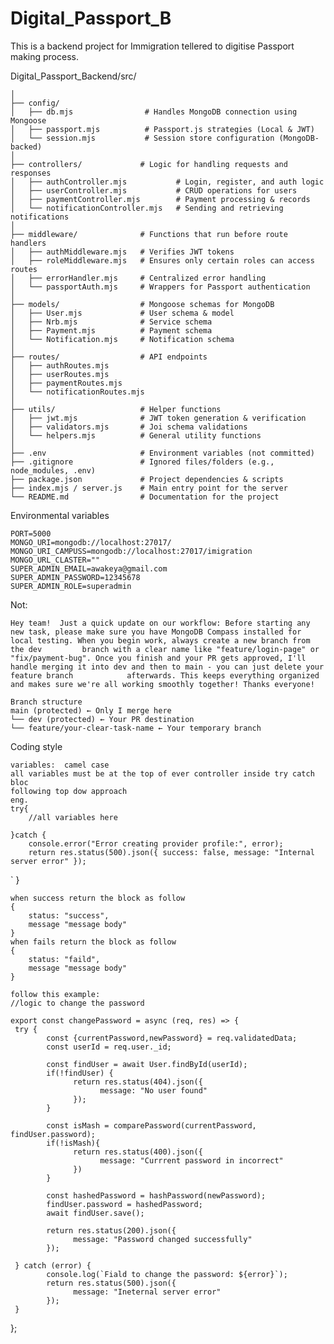 # Digital_Passport_B
This is a backend project for Immigration tellered to digitise Passport making process.

Digital_Passport_Backend/src/

    │
    ├── config/
    │   ├── db.mjs                # Handles MongoDB connection using Mongoose
    │   ├── passport.mjs          # Passport.js strategies (Local & JWT)
    │   └── session.mjs           # Session store configuration (MongoDB-backed)
    │
    ├── controllers/             # Logic for handling requests and responses
    │   ├── authController.mjs           # Login, register, and auth logic
    │   ├── userController.mjs           # CRUD operations for users
    │   ├── paymentController.mjs        # Payment processing & records
    │   └── notificationController.mjs   # Sending and retrieving notifications
    │
    ├── middleware/              # Functions that run before route handlers
    │   ├── authMiddleware.mjs   # Verifies JWT tokens
    │   ├── roleMiddleware.mjs   # Ensures only certain roles can access routes
    │   ├── errorHandler.mjs     # Centralized error handling
    │   └── passportAuth.mjs     # Wrappers for Passport authentication
    │
    ├── models/                  # Mongoose schemas for MongoDB
    │   ├── User.mjs             # User schema & model
    │   ├── Nrb.mjs              # Service schema
    │   ├── Payment.mjs          # Payment schema
    │   └── Notification.mjs     # Notification schema
    │
    ├── routes/                  # API endpoints
    │   ├── authRoutes.mjs
    │   ├── userRoutes.mjs
    │   ├── paymentRoutes.mjs
    │   └── notificationRoutes.mjs
    │
    ├── utils/                   # Helper functions
    │   ├── jwt.mjs              # JWT token generation & verification
    │   ├── validators.mjs       # Joi schema validations
    │   └── helpers.mjs          # General utility functions
    │
    ├── .env                     # Environment variables (not committed)
    ├── .gitignore               # Ignored files/folders (e.g., node_modules, .env)
    ├── package.json             # Project dependencies & scripts
    ├── index.mjs / server.js    # Main entry point for the server
    └── README.md                # Documentation for the project

Environmental variables

    PORT=5000
    MONGO_URI=mongodb://localhost:27017/
    MONGO_URI_CAMPUSS=mongodb://localhost:27017/imigration
    MONGO_URL_CLASTER=""
    SUPER_ADMIN_EMAIL=awakeya@gmail.com
    SUPER_ADMIN_PASSWORD=12345678
    SUPER_ADMIN_ROLE=superadmin

Not: 

    Hey team!  Just a quick update on our workflow: Before starting any new task, please make sure you have MongoDB Compass installed for local testing. When you begin work, always create a new branch from the dev         branch with a clear name like "feature/login-page" or "fix/payment-bug". Once you finish and your PR gets approved, I'll handle merging it into dev and then to main - you can just delete your feature branch            afterwards. This keeps everything organized and makes sure we're all working smoothly together! Thanks everyone! 
    
    Branch structure
    main (protected) ← Only I merge here
    └── dev (protected) ← Your PR destination
    └── feature/your-clear-task-name ← Your temporary branch

Coding style

    variables:  camel case
    all variables must be at the top of ever controller inside try catch bloc
    following top dow approach
    eng. 
    try{
        //all variables here

    }catch {
        console.error("Error creating provider profile:", error);
        return res.status(500).json({ success: false, message: "Internal server error" });
`
    }

    when success return the block as follow 
    {
        status: "success",
        message "message body"
    }
    when fails return the block as follow 
    {
        status: "faild",
        message "message body"
    }

    follow this example:
    //logic to change the password

    export const changePassword = async (req, res) => {
     try {
            const {currentPassword,newPassword} = req.validatedData;
            const userId = req.user._id;

            const findUser = await User.findById(userId);
            if(!findUser) {
                  return res.status(404).json({
                        message: "No user found"
                  });
            }

            const isMash = comparePassword(currentPassword, findUser.password);
            if(!isMash){
                  return res.status(400).json({
                        message: "Currrent password in incorrect"
                  })
            }

            const hashedPassword = hashPassword(newPassword);
            findUser.password = hashedPassword;
            await findUser.save();

            return res.status(200).json({
                  message: "Password changed successfully"
            });
      
     } catch (error) {
            console.log(`Fiald to change the password: ${error}`);
            return res.status(500).json({
                  message: "Ineternal server error"
            });
     }
};

